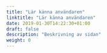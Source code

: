 ```yaml
---
title: "Lär känna användaren"
linktitle: "Lär känna användaren"
date: 2019-01-30T14:22:30+01:00
draft: false
description: "Beskrivning av sidan"
weight: 0
---
```

